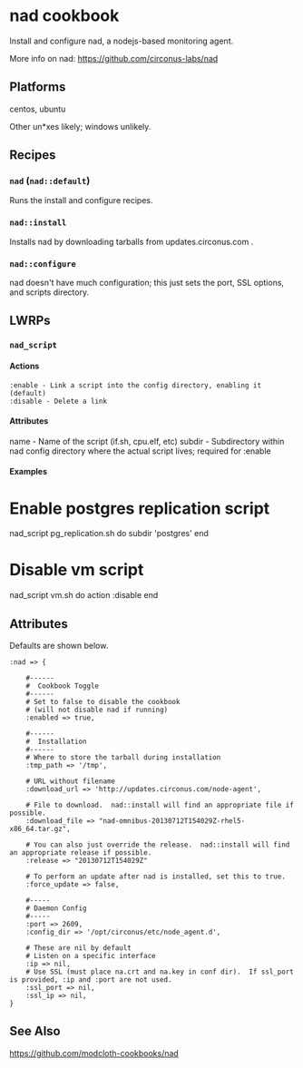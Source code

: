 # nad cookbook

Install and configure nad, a nodejs-based monitoring agent.

More info on nad: https://github.com/circonus-labs/nad

## Platforms

centos, ubuntu

Other un*xes likely; windows unlikely.

## Recipes

### `nad` (`nad::default`)

Runs the install and configure recipes.

### `nad::install`

Installs nad by downloading tarballs from updates.circonus.com .

### `nad::configure`

nad doesn't have much configuration; this just sets the port, SSL options, and scripts directory.

## LWRPs

### `nad_script`

####  Actions

    :enable - Link a script into the config directory, enabling it (default)
    :disable - Delete a link

#### Attributes

   name - Name of the script (if.sh, cpu.elf, etc)
   subdir - Subdirectory within nad config directory where the actual script lives; required for :enable

#### Examples

   # Enable postgres replication script
   nad_script pg_replication.sh do
     subdir 'postgres'
   end

   # Disable vm script
   nad_script vm.sh do
     action :disable
   end

## Attributes

Defaults are shown below.

    :nad => {

        #------
        #  Cookbook Toggle
        #------
        # Set to false to disable the cookbook 
        # (will not disable nad if running)        
        :enabled => true, 

        #------
        #  Installation
        #------
        # Where to store the tarball during installation
        :tmp_path => '/tmp',

        # URL without filename
        :download_url => 'http://updates.circonus.com/node-agent',

        # File to download.  nad::install will find an appropriate file if possible.
        :download_file => "nad-omnibus-20130712T154029Z-rhel5-x86_64.tar.gz",

        # You can also just override the release.  nad::install will find an appropriate release if possible.
        :release => "20130712T154029Z"

        # To perform an update after nad is installed, set this to true.
        :force_update => false,

        #-----
        # Daemon Config
        #-----
        :port => 2609,
        :config_dir => '/opt/circonus/etc/node_agent.d',

        # These are nil by default
        # Listen on a specific interface
        :ip => nil, 
        # Use SSL (must place na.crt and na.key in conf dir).  If ssl_port is provided, :ip and :port are not used.
        :ssl_port => nil, 
        :ssl_ip => nil,
    }

## See Also

https://github.com/modcloth-cookbooks/nad

